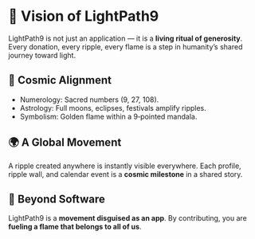 # 🌌 Vision of LightPath9  

LightPath9 is not just an application — it is a **living ritual of generosity**. Every donation, every ripple, every flame is a step in humanity’s shared journey toward light.  

## 🔮 Cosmic Alignment  
- Numerology: Sacred numbers (9, 27, 108).  
- Astrology: Full moons, eclipses, festivals amplify ripples.  
- Symbolism: Golden flame within a 9‑pointed mandala.  

## 🌍 A Global Movement  
A ripple created anywhere is instantly visible everywhere. Each profile, ripple wall, and calendar event is a **cosmic milestone** in a shared story.  

## 🚀 Beyond Software  
LightPath9 is a **movement disguised as an app**. By contributing, you are **fueling a flame that belongs to all of us**.  
